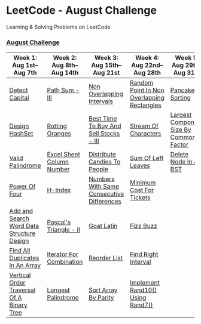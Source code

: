 # LeetCode -  August Challenge
Learning &amp; Solving Problems on LeetCode

### [August Challenge](https://leetcode.com/explore/challenge/card/august-leetcoding-challenge/)

| Week 1: Aug 1st–Aug 7th                                      | Week 2: Aug 8th–Aug 14th                                     | Week 3: Aug 15th–Aug 21st                                    | Week 4: Aug 22nd–Aug 28th                                    | Week 5: Aug 29th–Aug 31st                                    |
| ------------------------------------------------------------ | ------------------------------------------------------------ | ------------------------------------------------------------ | ------------------------------------------------------------ | ------------------------------------------------------------ |
| [Detect Capital](https://github.com/milanpanchal/LeetCode/tree/master/Swift/August%20Challenge/01_DetectCapital.playground/Contents.swift) | [Path Sum - III](https://github.com/milanpanchal/LeetCode/tree/master/Swift/August%20Challenge/08_PathSum-III.playground/Contents.swift) | [Non Overlapping Intervals](https://github.com/milanpanchal/LeetCode/tree/master/Swift/August%20Challenge/15_NonOverlappingIntervals.playground/Contents.swift) | [Random Point In Non Overlapping Rectangles](https://github.com/milanpanchal/LeetCode/tree/master/Swift/August%20Challenge/22_RandomPointInNonOverlappingRectangles.playground/Contents.swift) | [Pancake Sorting](https://github.com/milanpanchal/LeetCode/tree/master/Swift/August%20Challenge/29_PancakeSorting.playground/Contents.swift) |
| [Design HashSet](https://github.com/milanpanchal/LeetCode/tree/master/Swift/August%20Challenge/02_DesignHashSet.playground/Contents.swift) | [Rotting Oranges](https://github.com/milanpanchal/LeetCode/tree/master/Swift/August%20Challenge/09_RottingOranges.playground/Contents.swift) | [Best Time To Buy And Sell Stocks - III](https://github.com/milanpanchal/LeetCode/tree/master/Swift/August%20Challenge/16_BestTimeToBuyAndSellStock-III.playground/Contents.swift) | [Stream Of Characters](https://github.com/milanpanchal/LeetCode/tree/master/Swift/August%20Challenge/23_StreamOfCharacters.playground/Contents.swift) | [Largest Component Size By Common Factor](https://github.com/milanpanchal/LeetCode/tree/master/Swift/August%20Challenge/30_LargestComponentSizeByCommonFactor.playground/Contents.swift) |
| [Valid Palindrome](https://github.com/milanpanchal/LeetCode/tree/master/Swift/August%20Challenge/03_ValidPalindrome.playground/Contents.swift) | [Excel Sheet Column Number](https://github.com/milanpanchal/LeetCode/tree/master/Swift/August%20Challenge/10_ExcelSheetColumnNumber.playground/Contents.swift) | [Distribute Candies To People](https://github.com/milanpanchal/LeetCode/tree/master/Swift/August%20Challenge/17_DistributeCandiesToPeople.playground/Contents.swift) | [Sum Of Left Leaves](https://github.com/milanpanchal/LeetCode/tree/master/Swift/August%20Challenge/24_SumOfLeftLeaves.playground/Contents.swift) | [Delete Node In a BST](https://github.com/milanpanchal/LeetCode/tree/master/Swift/August%20Challenge/31_DeleteNodeInABST.playground/Contents.swift) |
| [Power Of Four](https://github.com/milanpanchal/LeetCode/tree/master/Swift/August%20Challenge/04_PowerOfFour.playground/Contents.swift) | [H-Index](https://github.com/milanpanchal/LeetCode/tree/master/Swift/August%20Challenge/11_H-Index.playground/Contents.swift) | [Numbers With Same Consecutive Differences](https://github.com/milanpanchal/LeetCode/tree/master/Swift/August%20Challenge/18_NumbersWithSameConsecutiveDifferences.playground/Contents.swift) | [Minimum Cost For Tickets](https://github.com/milanpanchal/LeetCode/tree/master/Swift/August%20Challenge/25_MinimumCostForTickets.playground/Contents.swift) |                                                              |
| [Add and Search Word Data Structure Design](https://github.com/milanpanchal/LeetCode/tree/master/Swift/August%20Challenge/05_AddAndSearchWord_DataStructureDesign.playground/Contents.swift) | [Pascal's Triangle - II](https://github.com/milanpanchal/LeetCode/tree/master/Swift/August%20Challenge/12_PascalsTriangle-II.playground/Contents.swift) | [Goat Latin](https://github.com/milanpanchal/LeetCode/tree/master/Swift/August%20Challenge/19_GoatLatin.playground/Contents.swift) | [Fizz Buzz](https://github.com/milanpanchal/LeetCode/tree/master/Swift/August%20Challenge/26_FizzBuzz.playground/Contents.swift) |                                                              |
| [Find All Duplicates In An Array](https://github.com/milanpanchal/LeetCode/tree/master/Swift/August%20Challenge/06_FindAllDuplicatesInAnArray.playground/Contents.swift) | [Iterator For Combination](https://github.com/milanpanchal/LeetCode/tree/master/Swift/August%20Challenge/13_IteratorForCombination.playground/Contents.swift) | [Reorder List](https://github.com/milanpanchal/LeetCode/tree/master/Swift/August%20Challenge/20_ReorderList.playground/Contents.swift) | [Find Right Interval](https://github.com/milanpanchal/LeetCode/tree/master/Swift/August%20Challenge/27_FindRightInterval.playground/Contents.swift) |                                                              |
| [Vertical Order Traversal Of A Binary Tree](https://github.com/milanpanchal/LeetCode/tree/master/Swift/August%20Challenge/07_VerticalOrderTraversalOfABinaryTree.playground/Contents.swift) | [Longest Palindrome](https://github.com/milanpanchal/LeetCode/tree/master/Swift/August%20Challenge/14_LongestPalindrome.playground/Contents.swift) | [Sort Array By Parity](https://github.com/milanpanchal/LeetCode/tree/master/Swift/August%20Challenge/21_SortArrayByParity.playground/Contents.swift) | [Implement Rand10() Using Rand7()](https://github.com/milanpanchal/LeetCode/tree/master/Swift/August%20Challenge/28_ImplementRand10()UsingRand7().playground/Contents.swift) |                                                              |

